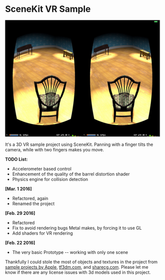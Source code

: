 # SceneKit VR Sample
<p align="center"><img src="./screenshot.jpg" width="512" aligh="center"/></p>

It's a 3D VR sample project using SceneKit. Panning with a finger tilts the camera, while with two fingers makes you move. 

**TODO List:**
- Accelerometer based control
- Enhancement of the quality of the barrel distortion shader
- Physics engine for collision detection

**[Mar. 1 2016]**
- Refactored, again
- Renamed the project

**[Feb. 29 2016]**
- Refactored
- Fix to avoid rendering bugs Metal makes, by forcing it to use GL
- Add shaders for VR rendering

**[Feb. 22 2016]** 
- The very basic Prototype -- working with only one scene

Thankfully I could stole the most of objects and textures in the project from <a href="https://developer.apple.com/library/ios/samplecode/SceneKitReel/Introduction/Intro.html">sample projects by Apple</a>, <a href="http://tf3dm.com/">tf3dm.com</a>, and <a href="http://sharecg.com">sharecg.com</a>. Please let me know if there are any license issues with 3d models used in this project.
